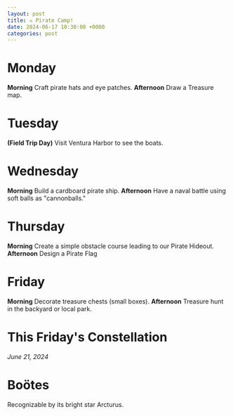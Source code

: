 ```yaml
---
layout: post
title: ☠️ Pirate Camp!
date: 2024-06-17 10:30:00 +0000
categories: post
---
```


<div class='grid lg:grid-cols-5 '>
    <div class='bento'>
        <h1 class='text-xl'>Monday</h1>
        <b>Morning</b> 
        Craft pirate hats and eye patches.
        <b>Afternoon</b> 
        Draw a Treasure map.
    </div>
    <div class='bento'>
        <h1 class='text-xl'>Tuesday</h1>
        <b>(Field Trip Day)</b>
        Visit Ventura Harbor to see the boats.
    </div>
    <div class='bento'>
        <h1 class='text-xl'>Wednesday</h1>
        <b>Morning</b> 
        Build a cardboard pirate ship.
        <b>Afternoon</b> 
        Have a naval battle using soft balls as "cannonballs."
    </div>
    <div class='bento'>
        <h1 class='text-xl'>Thursday</h1>
        <b>Morning</b> 
        Create a simple obstacle course leading to our Pirate Hideout.
        <b>Afternoon</b> 
        Design a Pirate Flag
    </div>
    <div class='bento'>
        <h1 class='text-xl'>Friday</h1>
        <b>Morning</b> 
        Decorate treasure chests (small boxes).
        <b>Afternoon</b> 
        Treasure hunt in the backyard or local park.
    </div>
</div>


<div class='bento'>
<h1 class='text-xl '>This Friday's Constellation</h1>
<i>June 21, 2024</i>
<h1 class='text-4xl '>Boötes</h1>
Recognizable by its bright star Arcturus.
</div>
